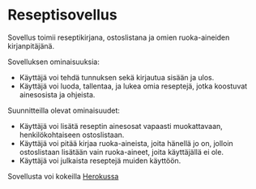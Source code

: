 # Reseptisovellus

Sovellus toimii reseptikirjana, ostoslistana ja omien ruoka-aineiden kirjanpitäjänä.

Sovelluksen ominaisuuksia:

* Käyttäjä voi tehdä tunnuksen sekä kirjautua sisään ja ulos.
* Käyttäjä voi luoda, tallentaa, ja lukea omia reseptejä, jotka koostuvat ainesosista ja ohjeista.

Suunnitteilla olevat ominaisuudet:

* Käyttäjä voi lisätä reseptin ainesosat vapaasti muokattavaan, henkilökohtaiseen ostoslistaan.
* Käyttäjä voi pitää kirjaa ruoka-aineista, joita hänellä jo on, jolloin ostoslistaan lisätään vain ruoka-aineet, joita käyttäjällä ei ole.
* Käyttäjä voi julkaista reseptejä muiden käyttöön.

Sovellusta voi kokeilla [Herokussa](https://tsoha-recipes-app.herokuapp.com/)